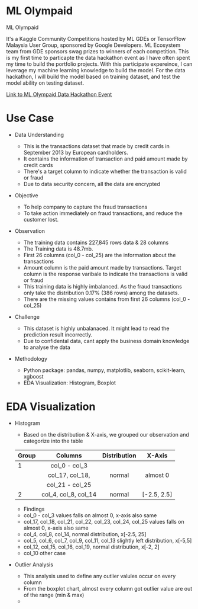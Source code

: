 # ML Olympaid

ML Olympaid 

It's a Kaggle Community Competitions hosted by ML GDEs or TensorFlow Malaysia User Group, sponsored by Google Developers. ML Ecosystem team from GDE sponsors swag prizes to winners of each competition. This is my first time to particapte the data hackathon event as I have often spent my time to build the portfolio projects.
With this participate expereince, I can leverage my machine learning knowledge to build the model. For the data hackathon, I will build the model based on training dataset, and test the model ability on testing dataset.

[Link to ML Olympaid Data Hackathon Event](https://www.kaggle.com/c/ml-olympiad-tensorflow-malaysia-user-group/overview)

# Use Case

- Data Understanding
  * This is the transactions dataset that made by credit cards in September 2013 by European cardholders.
  * It contains the information of transaction and paid amount made by credit cards
  * There's a target column to indicate whether the transaction is valid or fraud
  * Due to data security concern, all the data are encrypted
  
- Objective
  * To help company to capture the fraud transactions
  * To take action immediately on fraud transactions, and reduce the customer lost.

- Observation
  * The training data contains 227,845 rows data & 28 columns
  * The Training data is 48.7mb.
  * First 26 columns (col_0 - col_25) are the information about the transactions
  * Amount column is the paid amount made by transactions. Target column is the response varibale to indicate the transactions is valid or fraud
  * This training data is highly imbalanced. As the fraud transactions only take the distribution 0.17% (386 rows) among the datasets.
  * There are the missing values contains from first 26 columns (col_0 - col_25)

- Challenge
  * This dataset is highly unbalanaced. It might lead to read the prediction result incorrectly.
  * Due to confidental data, cant apply the business domain knowledge to analyse the data

- Methodology
  * Python package: pandas, numpy, matplotlib, seaborn, scikit-learn, xgboost
  * EDA Visualization: Histogram, Boxplot

# EDA Visualization

- Histogram
  * Based on the distribution & X-axis, we grouped our observation and categorize into the table

  | Group| Columns              | Distribution  | X-Axis     |
  | ---  |:-------------:       |:-------------:|:--------:  |
  | 1    | col_0 - col_3        |               |            |
  |      | col_17, col_18,      | normal        | almost 0   |
  |		    | col_21 - col_25      |               |            | 
  | 2    | col_4, col_8, col_14 | normal        |[-2.5, 2.5] |

  * Findings
   * col_0 - col_3 values falls on almost 0, x-axis also same
   * col_17, col_18, col_21, col_22, col_23, col_24, col_25  values falls on almost 0, x-axis also same
   * col_4, col_8, col_14, normal distribution, x[-2.5, 25]
   * col_5, col_6, col_7, col_9, col_11, col_13 slightly left distribution, x[-5,5]
   * col_12, col_15, col_16, col_19, normal distribution, x[-2, 2]
   * col_10 other case

- Outlier Analysis
  * This analysis used to define any outlier valules occur on every column
  * From the boxplot chart, almost every column got outlier value are out of the range (min & max)
  * 
